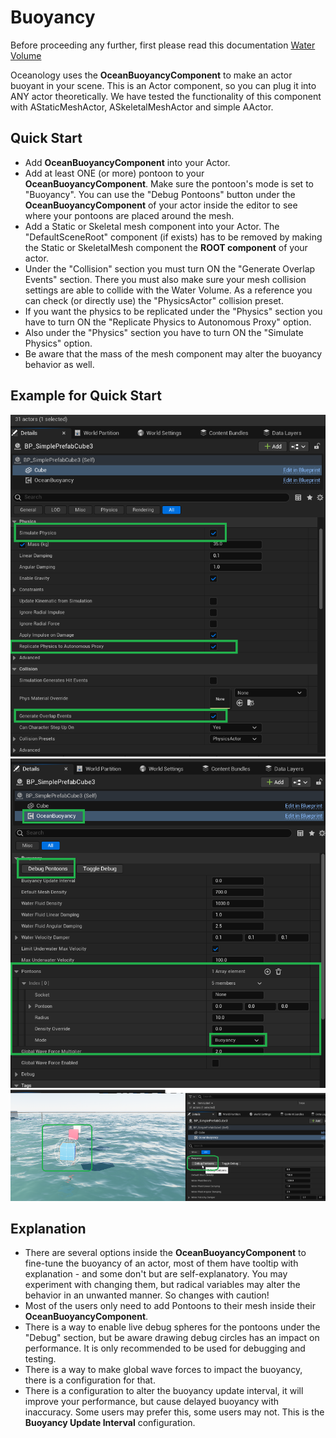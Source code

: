 # Buoyancy

Before proceeding any further, first please read this documentation [Water Volume](./water-volume.md)

Oceanology uses the **OceanBuoyancyComponent** to make an actor buoyant in your scene. This is an Actor component, so you can plug it into ANY actor theoretically. We have tested the functionality of this component with AStaticMeshActor, ASkeletalMeshActor and simple AActor.

## Quick Start
* Add **OceanBuoyancyComponent** into your Actor.
* Add at least ONE (or more) pontoon to your **OceanBuoyancyComponent**. Make sure the pontoon's mode is set to "Buoyancy". You can use the "Debug Pontoons" button under the **OceanBuoyancyComponent** of your actor inside the editor to see where your pontoons are placed around the mesh.
* Add a Static or Skeletal mesh component into your Actor. The "DefaultSceneRoot" component (if exists) has to be removed by making the Static or SkeletalMesh component the **ROOT component** of your actor.
* Under the "Collision" section you must turn ON the "Generate Overlap Events" section. There you must also make sure your mesh collision settings are able to collide with the Water Volume. As a reference you can check (or directly use) the "PhysicsActor" collision preset.
* If you want the physics to be replicated under the "Physics" section you have to turn ON the "Replicate Physics to Autonomous Proxy" option.
* Also under the "Physics" section you have to turn ON the "Simulate Physics" option.
* Be aware that the mass of the mesh component may alter the buoyancy behavior as well.

## Example for Quick Start
![image](../../assets/images/features/buoy-1.webp)
![image](../../assets/images/features/buoy-2.webp)
![image](../../assets/images/features/buoy-3.webp)

## Explanation
* There are several options inside the **OceanBuoyancyComponent** to fine-tune the buoyancy of an actor, most of them have tooltip with explanation - and some don't but are self-explanatory. You may experiment with changing them, but radical variables may alter the behavior in an unwanted manner. So changes with caution!
* Most of the users only need to add Pontoons to their mesh inside their **OceanBuoyancyComponent**.
* There is a way to enable live debug spheres for the pontoons under the "Debug" section, but be aware drawing debug circles has an impact on performance. It is only recommended to be used for debugging and testing.
* There is a way to make global wave forces to impact the buoyancy, there is a configuration for that.
* There is a configuration to alter the buoyancy update interval, it will improve your performance, but cause delayed buoyancy with inaccuracy. Some users may prefer this, some users may not. This is the **Buoyancy Update Interval** configuration.
